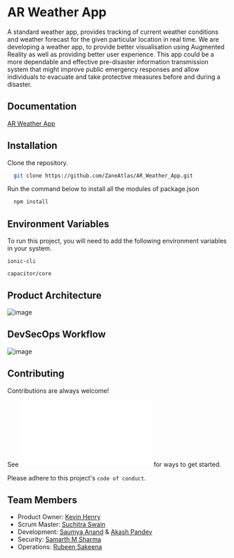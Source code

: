 
# AR Weather App

A standard weather app, provides tracking of current weather conditions and weather forecast for
the given particular location in real time. We are developing a weather app, to provide better
visualisation using Augmented Reality as well as providing better user experience. This app could
be a more dependable and effective pre-disaster information transmission system that might improve
public emergency responses and allow individuals to evacuate and take protective measures before
and during a disaster.


## Documentation

[AR Weather App](https://drive.google.com/file/d/1XdGbQ414Sdn_OCkMf6B2ETj-yAxJpWC1/view)


## Installation

Clone the repository.

```bash
  git clone https://github.com/ZaneAtlas/AR_Weather_App.git
```
    
Run the command below to install all the modules of package.json

```bash
  npm install
```


## Environment Variables

To run this project, you will need to add the following environment variables in your system.

`ionic-cli`

`capacitor/core`



## Product Architecture

![image](https://user-images.githubusercontent.com/69193462/189521282-27c8bcb2-027b-4cb7-9b4a-fc7cd366f29c.png)

## DevSecOps Workflow

![image](https://user-images.githubusercontent.com/69193462/189521258-e5acbf9f-f3d3-4d31-8510-f54338130fb8.png)



## Contributing

Contributions are always welcome!

See ![contributing.md](contributing.md) for ways to get started.

Please adhere to this project's `code of conduct`.


## Team Members

- Product Owner: [Kevin Henry](https://github.com/ZaneAtlas)  
- Scrum Master: [Suchitra Swain](https://github.com/Suchitra888991)  
- Development: [Saumya Anand](https://github.com/Saumya-Anand-2001) & [Akash Pandey](https://github.com/pandeyakash)  
- Security: [Samarth M Sharma](https://github.com/samarthsharma07)  
- Operations: [Rubeen Sakeena](https://github.com/Rubeensakeena23)  
